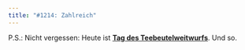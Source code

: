 ```yaml
---
title: "#1214: Zahlreich"
---
```


P.S.: 
Nicht vergessen: Heute ist <a href="http://www.fonflatter.de/dateien/kalender_fonflatter_2009.pdf"><strong>Tag des Teebeutelweitwurfs</strong></a>.
Und so.

